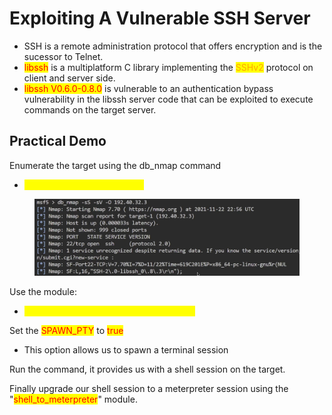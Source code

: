# Exploiting A Vulnerable SSH Server

* SSH  is a remote administration protocol that offers encryption and is the sucessor to Telnet.
* <mark style="color:red;">libssh</mark> is a multiplatform C library implementing the <mark style="color:orange;">SSHv2</mark> protocol on client and server side.
* <mark style="color:red;">libssh V0.6.0-0.8.0</mark> is vulnerable to an authentication bypass vulnerability in the libssh server code that can be exploited to execute commands on the target server.

## Practical Demo

Enumerate the target using the db\_nmap command

* <mark style="color:yellow;">db\_nmap -sS -sV -O targetIP</mark>

<figure><img src="../../.gitbook/assets/image (129).png" alt=""><figcaption></figcaption></figure>

Use the module:

* <mark style="color:yellow;">auxiliary/scanner/ssh/libssh\_auth\_bypass</mark>

Set the <mark style="color:red;">SPAWN\_PTY</mark> to <mark style="color:red;">true</mark>

* This option allows us to spawn a terminal session

Run the command, it provides us with a shell session on the target.

Finally upgrade our shell session to a meterpreter session using the "<mark style="color:red;">shell\_to\_meterpreter</mark>" module.
